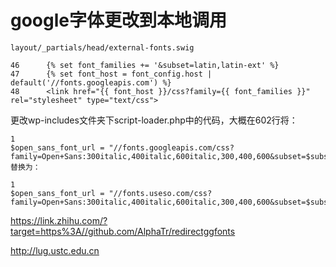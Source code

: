 # google字体更改到本地调用
```
layout/_partials/head/external-fonts.swig

46      {% set font_families += '&subset=latin,latin-ext' %}
47      {% set font_host = font_config.host | default('//fonts.googleapis.com') %}
48      <link href="{{ font_host }}/css?family={{ font_families }}" rel="stylesheet" type="text/css">
```


更改wp-includes文件夹下script-loader.php中的代码，大概在602行将：
```
1
$open_sans_font_url = "//fonts.googleapis.com/css?family=Open+Sans:300italic,400italic,600italic,300,400,600&subset=$subsets";
替换为：

1
$open_sans_font_url = "//fonts.useso.com/css?family=Open+Sans:300italic,400italic,600italic,300,400,600&subset=$subsets";
```


https://link.zhihu.com/?target=https%3A//github.com/AlphaTr/redirectggfonts

http://lug.ustc.edu.cn 


